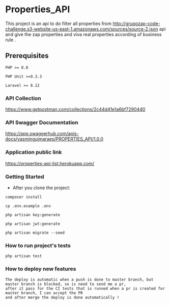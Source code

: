 # Properties_API

This project is an api to do filter all properties from http://grupozap-code-challenge.s3-website-us-east-1.amazonaws.com/sources/source-2.json api and give the zap properties and viva real properties according of business rule .

## Prerequisites

```
PHP >= 8.0
```

```
PHP Unit >=9.3.3
```

```
Laravel >= 8.12
```

### API Collection

https://www.getpostman.com/collections/2c44d41e1a6bf7290440

### API Swagger Documentation

https://app.swaggerhub.com/apis-docs/yasminguimaraes/PROPERTIES_API/1.0.0

### Application public link

https://properties-api-list.herokuapp.com/

### Getting Started

- After you clone the project: 

```
composer install
```

```
cp .env.example .env
```

```
php artisan key:generate
```

```
php artisan jwt:generate
```

```
php artisan migrate --seed
```

### How to run project's tests

```
php artisan test
```

### How to deploy new features

```
The deploy is automatic when a push is done to master branch, but master branch is blocked, so is need to send me a pr,
after it pass for the CI tests that is runned when a pr is created for master branch, I can accept the PR 
and after merge the deploy is done automatically !
```
